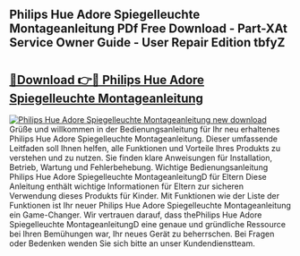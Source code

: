 ## Philips Hue Adore Spiegelleuchte Montageanleitung PDf Free Download - Part-XAt Service Owner Guide - User Repair Edition tbfyZ

# <h2><a href="http://df8rkg.blite.top/?on=Philips+Hue+Adore+Spiegelleuchte+Montageanleitung">🔗Download 👉🔴 Philips Hue Adore Spiegelleuchte Montageanleitung</a></h2>

[![Philips Hue Adore Spiegelleuchte Montageanleitung new download](https://i.imgur.com/lujVjoI.png)](http://df8rkg.blite.top/?on=Philips+Hue+Adore+Spiegelleuchte+Montageanleitung)
Grüße und willkommen in der Bedienungsanleitung für Ihr neu erhaltenes Philips Hue Adore Spiegelleuchte Montageanleitung. Dieser umfassende Leitfaden soll Ihnen helfen, alle Funktionen und Vorteile Ihres Produkts zu verstehen und zu nutzen. Sie finden klare Anweisungen für Installation, Betrieb, Wartung und Fehlerbehebung. Wichtige Bedienungsanleitung Philips Hue Adore Spiegelleuchte MontageanleitungD für Eltern Diese Anleitung enthält wichtige Informationen für Eltern zur sicheren Verwendung dieses Produkts für Kinder. Mit Funktionen wie der Liste der Funktionen ist Ihr neuer Philips Hue Adore Spiegelleuchte Montageanleitung ein Game-Changer. Wir vertrauen darauf, dass thePhilips Hue Adore Spiegelleuchte MontageanleitungD eine genaue und gründliche Ressource bei Ihren Bemühungen war, Ihr neues Gerät zu beherrschen. Bei Fragen oder Bedenken wenden Sie sich bitte an unser Kundendienstteam.
